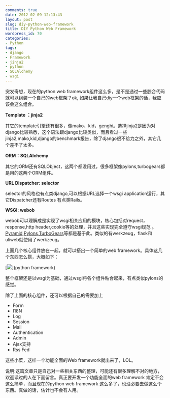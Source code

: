 ```yaml
---
comments: true
date: 2012-02-09 12:13:43
layout: post
slug: diy-python-web-framework
title: DIY Python Web Framework
wordpress_id: 70
categories:
- Python
tags:
- django
- Framework
- jinja2
- python
- SQLAlchemy
- wsgi
---
```


突发奇想，现在的python web framework组件这么多，是不是通过一些胶合代码就可以组装一个自己的web框架？ok, 如果让我自己diy一个web框架的话，我应该会这么组合。

**Template ：jinja2**

其它的template引擎还有很多，像mako，kid，genghi。选择jinja2是因为对django比较熟悉，这个语法跟django比较类似，而且看过一些jinja2,mako,kid,django的benchmark报告，除了django很不给力之外，其它几个差不了太多。

**ORM：SQLAlchemy**

其它的ORM还有SQLObject，这两个都没用过，很多框架像pylons,turbogears都是用的这两个ORM组件。

**URL Dispatcher: selector**

selector的风格也有点类django,可以根据URL选择一个wsgi application运行，其它Dispatcher还有Routes 有点类Rails。

**WSGI: webob**

webob可以理解成是实现了wsgi相关应用的模块，核心包括对request，response,http header,cookie等的处理，并且这些实现完全遵守wsgi规范 。[Pyramid](https://www.pylonsproject.org/),[Pylons](https://www.pylonsproject.org/projects/pylons-framework/about),[TurboGears](http://turbogears.org/)等都是基于此。类似的有werkzeug，flask和uliweb就使用了werkzeug。

上面几个核心组件放在一起，就可以搭出一个简单的web framework。具体这几个东西怎么搭，大概如下：

[![](http://www.kenshinx.me/wp-content/uploads/2012/02/framework.png)](python framework)

整个框架还是以wsgi为基础，通过wsgi将各个组件粘合起来，有点类似pylons的感觉。

除了上面的核心组件，还可以根据自己的需要加上
* Form 
* I18N 
* Log
* Session
* Mail
* Authentication
* Admin
* Ajax支持
* Rss Fed  

这些小菜，这样一个功能全面的Web framework就出来了，LOL。

说明:这篇文章只是自己对一些相关东西的整理，可能还有很多理解不对的地方，欢迎读过的人在下面留言。真正要开发一个功能全面的web framework 肯定不会这么简单，而且现在的python web framework 这么多了，也没必要去做这么个东西。真做的话，估计也不会有人用。
